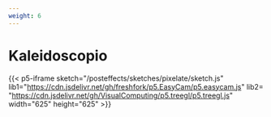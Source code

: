 ```yaml
---
weight: 6
---
```


# Kaleidoscopio


{{< p5-iframe sketch="/posteffects/sketches/pixelate/sketch.js" lib1="https://cdn.jsdelivr.net/gh/freshfork/p5.EasyCam/p5.easycam.js" lib2=
"https://cdn.jsdelivr.net/gh/VisualComputing/p5.treegl/p5.treegl.js" width="625" height="625" >}}
